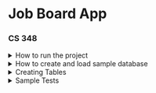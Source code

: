 # Job Board App 
### CS 348

<details>
<summary>How to run the project</summary>
</details>

<details>
<summary>How to create and load sample database</summary>
<br />

In ```create-tables.js``` we create and connect to our local databse naming it ```job_board_app```

<br />
The process of populating the database with our sample data starts from a CSV file which we imported using the “Table Data Import Wizard” on MySQL Workbench. This tool allows us to select which fields in our MySQL tables we want to populate with CSV data. By the end we filled our Employer, Industry, and JobPosting tables with data from these 30 entries. 

</details>

<details>
<summary>Creating Tables</summary>
<br />
Tables for each entity in our Data Relational Model is created in ```create-tables.js```.

</details>

<details>
<summary>Sample Tests</summary>
<br />

The queries mentioned in Milestone 1 Report are seen in ```test-sample.sql``` and the output is displayed in ```test-sample.out```

</details>









